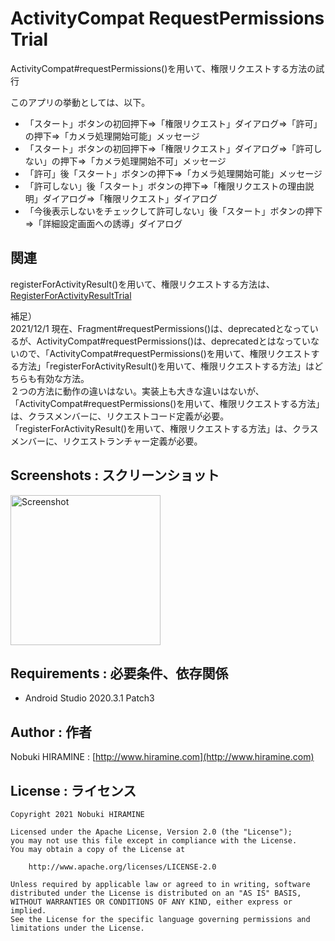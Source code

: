 # ActivityCompat RequestPermissions Trial
ActivityCompat#requestPermissions()を用いて、権限リクエストする方法の試行

このアプリの挙動としては、以下。
- 「スタート」ボタンの初回押下⇒「権限リクエスト」ダイアログ⇒「許可」の押下⇒「カメラ処理開始可能」メッセージ
- 「スタート」ボタンの初回押下⇒「権限リクエスト」ダイアログ⇒「許可しない」の押下⇒「カメラ処理開始不可」メッセージ
- 「許可」後「スタート」ボタンの押下⇒「カメラ処理開始可能」メッセージ
- 「許可しない」後「スタート」ボタンの押下⇒「権限リクエストの理由説明」ダイアログ⇒「権限リクエスト」ダイアログ
- 「今後表示しないをチェックして許可しない」後「スタート」ボタンの押下⇒「詳細設定画面への誘導」ダイアログ

## 関連
registerForActivityResult()を用いて、権限リクエストする方法は、[RegisterForActivityResultTrial](https://github.com/nobukihiramine/RegisterForActivityResultTrial)

補足）  
2021/12/1 現在、Fragment#requestPermissions()は、deprecatedとなっているが、ActivityCompat#requestPermissions()は、deprecatedとはなっていないので、「ActivityCompat#requestPermissions()を用いて、権限リクエストする方法」「registerForActivityResult()を用いて、権限リクエストする方法」はどちらも有効な方法。  
２つの方法に動作の違いはない。実装上も大きな違いはないが、  
「ActivityCompat#requestPermissions()を用いて、権限リクエストする方法」は、クラスメンバーに、リクエストコード定義が必要。  
「registerForActivityResult()を用いて、権限リクエストする方法」は、クラスメンバーに、リクエストランチャー定義が必要。

## Screenshots : スクリーンショット
<img src="images/screenshot_anim01.gif" width="240" alt="Screenshot"/>

## Requirements : 必要条件、依存関係
- Android Studio 2020.3.1 Patch3

## Author : 作者
Nobuki HIRAMINE : [http://www.hiramine.com](http://www.hiramine.com)

## License : ライセンス
```
Copyright 2021 Nobuki HIRAMINE

Licensed under the Apache License, Version 2.0 (the "License");
you may not use this file except in compliance with the License.
You may obtain a copy of the License at

    http://www.apache.org/licenses/LICENSE-2.0

Unless required by applicable law or agreed to in writing, software
distributed under the License is distributed on an "AS IS" BASIS,
WITHOUT WARRANTIES OR CONDITIONS OF ANY KIND, either express or implied.
See the License for the specific language governing permissions and
limitations under the License.
```

